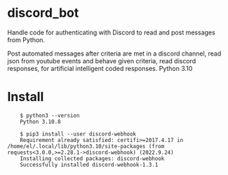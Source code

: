 # discord_bot

Handle code for authenticating with Discord to read and post messages from Python.

Post automated messages after criteria are met in a discord channel, read json from youtube events and behave given criteria, read discord responses, for artificial intelligent coded responses.  Python 3.10


# Install 
        $ python3 --version
        Python 3.10.8

        $ pip3 install --user discord-webhook
        Requirement already satisfied: certifi>=2017.4.17 in /home/el/.local/lib/python3.10/site-packages (from requests<3.0.0,>=2.28.1->discord-webhook) (2022.9.24)
        Installing collected packages: discord-webhook
        Successfully installed discord-webhook-1.3.1



